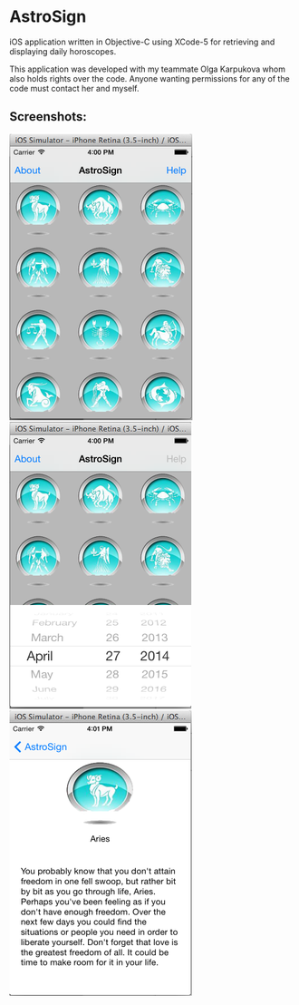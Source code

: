 AstroSign
=========

iOS application written in Objective-C using XCode-5 for retrieving and displaying daily horoscopes.

This application was developed with my teammate Olga Karpukova whom also holds rights over the code. Anyone wanting permissions for any of the code must contact her and myself.


Screenshots:
------------
![Screenshot1](Screenshots/1.PNG)
![Screenshot2](Screenshots/2.PNG)
![Screenshot3](Screenshots/3.PNG)
